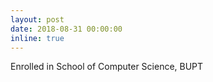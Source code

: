 ```yaml
---
layout: post
date: 2018-08-31 00:00:00
inline: true
---
```


Enrolled in School of Computer Science, BUPT

